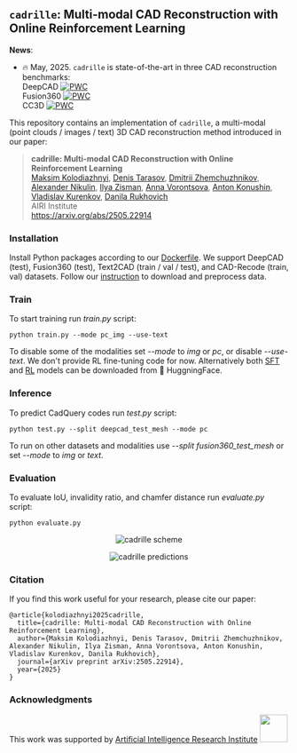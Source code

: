 ## `cadrille`: Multi-modal CAD Reconstruction with Online Reinforcement Learning

**News**:
 * :fire: May, 2025. `cadrille` is state-of-the-art in three CAD reconstruction benchmarks: <br>
  DeepCAD [![PWC](https://img.shields.io/endpoint.svg?url=https://paperswithcode.com/badge/cadrille-multi-modal-cad-reconstruction-with/cad-reconstruction-on-deepcad)](https://paperswithcode.com/sota/cad-reconstruction-on-deepcad?p=cadrille-multi-modal-cad-reconstruction-with) <br>
  Fusion360 [![PWC](https://img.shields.io/endpoint.svg?url=https://paperswithcode.com/badge/cadrille-multi-modal-cad-reconstruction-with/cad-reconstruction-on-fusion-360-gallery)](https://paperswithcode.com/sota/cad-reconstruction-on-fusion-360-gallery?p=cadrille-multi-modal-cad-reconstruction-with) <br>
  CC3D [![PWC](https://img.shields.io/endpoint.svg?url=https://paperswithcode.com/badge/cadrille-multi-modal-cad-reconstruction-with/cad-reconstruction-on-cc3d)](https://paperswithcode.com/sota/cad-reconstruction-on-cc3d?p=cadrille-multi-modal-cad-reconstruction-with) <br>
 
This repository contains an implementation of `cadrille`, a multi-modal (point clouds / images / text) 3D CAD reconstruction method introduced in our paper:

> **cadrille: Multi-modal CAD Reconstruction with Online Reinforcement Learning**<br>
> [Maksim Kolodiazhnyi](https://github.com/col14m),
> [Denis Tarasov](https://dt6a.github.io),
> [Dmitrii Zhemchuzhnikov](https://github.com/zhemdi),
> [Alexander Nikulin](https://howuhh.github.io),
> [Ilya Zisman](https://zis.mn),
> [Anna Vorontsova](https://highrut.github.io),
> [Anton Konushin](https://scholar.google.com/citations?user=ZT_k-wMAAAAJ),
> [Vladislav Kurenkov](https://dunnolab.ai),
> [Danila Rukhovich](https://github.com/filaPro) <br>
> AIRI Institute <br>
> https://arxiv.org/abs/2505.22914

### Installation

Install Python packages according to our [Dockerfile](Dockerfile). We support DeepCAD (test), Fusion360 (test), Text2CAD (train / val / test), and CAD-Recode (train, val) datasets. Follow our [instruction](data/README.md) to download and preprocess data.

### Train

To start training run *train.py* script:
```shell
python train.py --mode pc_img --use-text
```
To disable some of the modalities set *--mode* to *img* or *pc*, or disable *--use-text*. We don't provide RL fine-tuning code for now. Alternatively both [SFT](https://huggingface.co/maksimko123/cadrille) and [RL](https://huggingface.co/maksimko123/cadrille-rl) models can be downloaded from :hugs: HuggningFace.

### Inference

To predict CadQuery codes run *test.py* script:
```shell
python test.py --split deepcad_test_mesh --mode pc
```
To run on other datasets and modalities use *--split fusion360_test_mesh* or set *--mode* to *img* or *text*.

### Evaluation

To evaluate IoU, invalidity ratio, and chamfer distance run *evaluate.py* script:
```shell
python evaluate.py
```

<p align="center">
  <img src="https://github.com/user-attachments/assets/8b811b14-e646-48d6-9a0c-06a9655bdbaf" alt="cadrille scheme"/>
</p>
<p align="center">
  <img src="https://github.com/user-attachments/assets/d6ae21f5-6c3c-4b7b-a2e9-ff0a310caa3d" alt="cadrille predictions"/>
</p>

### Citation

If you find this work useful for your research, please cite our paper:

```
@article{kolodiazhnyi2025cadrille,
  title={cadrille: Multi-modal CAD Reconstruction with Online Reinforcement Learning},
  author={Maksim Kolodiazhnyi, Denis Tarasov, Dmitrii Zhemchuzhnikov, Alexander Nikulin, Ilya Zisman, Anna Vorontsova, Anton Konushin, Vladislav Kurenkov, Danila Rukhovich},
  journal={arXiv preprint arXiv:2505.22914},
  year={2025}
}
```

### Acknowledgments

<span>This work was supported by [Artificial Intelligence Research Institute](https://airi.net/?force=en) <img src="https://github.com/user-attachments/assets/c6304076-153a-4e3b-b58c-db522f7f78fe" width="50"/></span>

